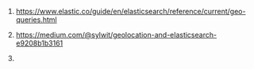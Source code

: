 1) https://www.elastic.co/guide/en/elasticsearch/reference/current/geo-queries.html

2) https://medium.com/@sylwit/geolocation-and-elasticsearch-e9208b1b3161

3) 
